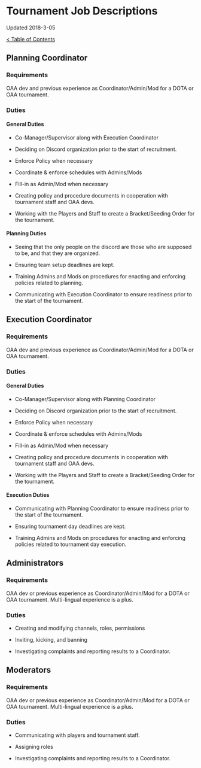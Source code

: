 # Tournament Job Descriptions

Updated 2018-3-05

[< Table of Contents][0]

## Planning Coordinator

### Requirements 

OAA dev and previous experience as Coordinator/Admin/Mod for a DOTA or OAA tournament.

### Duties

#### General Duties

- Co-Manager/Supervisor along with Execution Coordinator

- Deciding on Discord organization prior to the start of recruitment.

- Enforce Policy when necessary

- Coordinate & enforce schedules with Admins/Mods

- Fill-in as Admin/Mod when necessary

- Creating policy and procedure documents in cooperation with tournament staff and OAA devs.

- Working with the Players and Staff to create a Bracket/Seeding Order for the tournament.

#### Planning Duties

- Seeing that the only people on the discord are those who are supposed to be, and that they are organized.

- Ensuring team setup deadlines are kept.

- Training Admins and Mods on procedures for enacting and enforcing policies related to planning.

- Communicating with Execution Coordinator to ensure readiness prior to the start of the tournament.


## Execution Coordinator

### Requirements

OAA dev and previous experience as Coordinator/Admin/Mod for a DOTA or OAA tournament.

### Duties

#### General Duties

- Co-Manager/Supervisor along with Planning Coordinator

- Deciding on Discord organization prior to the start of recruitment.

- Enforce Policy when necessary

- Coordinate & enforce schedules with Admins/Mods

- Fill-in as Admin/Mod when necessary

- Creating policy and procedure documents in cooperation with tournament staff and OAA devs.

- Working with the Players and Staff to create a Bracket/Seeding Order for the tournament.

#### Execution Duties

- Communicating with Planning Coordinator to ensure readiness prior to the start of the tournament.

- Ensuring tournament day deadlines are kept.

- Training Admins and Mods on procedures for enacting and enforcing policies related to tournament day execution.



## Administrators

### Requirements

OAA dev or previous experience as Coordinator/Admin/Mod for a DOTA or OAA tournament. Multi-lingual experience is a plus.

### Duties

- Creating and modifying channels, roles, permissions

- Inviting, kicking, and banning

- Investigating complaints and reporting results to a Coordinator.



## Moderators

### Requirements

OAA dev or previous experience as Coordinator/Admin/Mod for a DOTA or OAA tournament. Multi-lingual experience is a plus.

### Duties

- Communicating with players and tournament staff.

- Assigning roles

- Investigating complaints and reporting results to a Coordinator.

[0]: README.md

